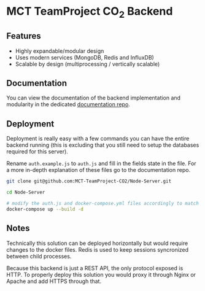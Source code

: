 # MCT TeamProject CO<sub>2</sub> Backend

## Features

 - Highly expandable/modular design
 - Uses modern services (MongoDB, Redis and InfluxDB)
 - Scalable by design (multiprocessing / vertically scalable)

## Documentation

You can view the documentation of the backend implementation and modularity in the dedicated [documentation repo](https://github.com/MCT-TeamProject-CO2/Documentation/tree/main/Node-Server).

## Deployment

Deployment is really easy with a few commands you can have the entire backend running (this is excluding that you still need to setup the databases required for this server).

Rename `auth.example.js` to `auth.js` and fill in the fields state in the file.
For a more in-depth explanation of these files go to the documentation repo.

```bash
git clone git@github.com:MCT-TeamProject-CO2/Node-Server.git

cd Node-Server

# modify the auth.js and docker-compose.yml files accordingly to match your environment
docker-compose up --build -d
```


## Notes

Technically this solution can be deployed horizontally but would require changes to the docker files. Redis is used to keep sessions syncronized between child processes.

Because this backend is just a REST API, the only protocol exposed is HTTP.
To properly deploy this solution you would proxy it through Nginx or Apache and add HTTPS through that.